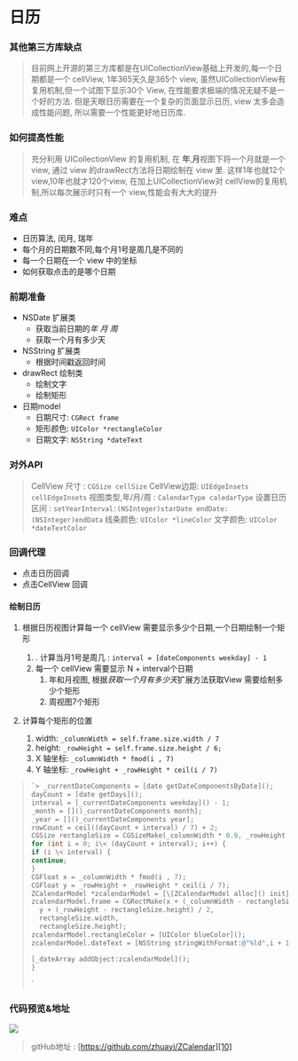 # 日历
### 其他第三方库缺点
> 目前网上开源的第三方库都是在UICollectionView基础上开发的,每一个日期都是一个 cellView, 1年365天久是365个 view, 虽然UICollectionView有复用机制,但一个试图下显示30个 View, 在性能要求极端的情况无疑不是一个好的方法. 
> 但是天眼日历需要在一个复杂的页面显示日历, view 太多会造成性能问题, 所以需要一个性能更好地日历库.


### 如何提高性能
> 充分利用 UICollectionView 的复用机制, 在 **年**,**月**视图下将一个月就是一个 view, 通过 view 的drawRect方法将日期绘制在 view 里. 
> 这样1年也就12个 view,10年也就才120个view, 在加上UICollectionView对 cellView的复用机制,所以每次展示时只有一个 view,性能会有大大的提升


### 难点
- 日历算法, 闰月, 瑞年
- 每个月的日期数不同,每个月1号是周几是不同的
- 每一个日期在一个 view 中的坐标
- 如何获取点击的是哪个日期


### 前期准备
- NSDate 扩展类
	- 获取当前日期的*年* *月* *周*
	- 获取一个月有多少天
- NSString 扩展类
	- 根据时间戳返回时间
- drawRect 绘制类
	- 绘制文字
	- 绘制矩形
- 日期model
	- 日期尺寸: ```CGRect frame```
	- 矩形颜色: ```UIColor *rectangleColor```
	- 日期文字: ```NSString *dateText```


### 对外API
> CellView 尺寸 : ```CGSize cellSize```
> CellView边距: ```UIEdgeInsets cellEdgeInsets``` 
> 视图类型,年/月/周 : ```CalendarType caledarType```
> 设置日历区间 : ```setYearInterval:(NSInteger)starDate endDate:(NSInteger)endData```
> 线条颜色: ```UIColor *lineColor```
> 文字颜色: ```UIColor *dateTextColor```


### 回调代理
- 点击日历回调
- 点击CellView 回调


#### 绘制日历
1. 根据日历视图计算每一个 cellView 需要显示多少个日期,一个日期绘制一个矩形
	1. . 计算当月1号是周几 : ```interval = [dateComponents weekday] - 1```
	2. 每一个 cellView 需要显示 N + interval个日期
		1. 年和月视图, 根据*获取一个月有多少天*扩展方法获取View 需要绘制多少个矩形
		2. 周视图7个矩形


2. 计算每个矩形的位置
	1. width: ```_columnWidth = self.frame.size.width / 7```
	2. height: ```_rowHeight = self.frame.size.height / 6;```  
	3. X 轴坐标: ```_columnWidth * fmod(i , 7)```
	4. Y 轴坐标: ```_rowHeight + _rowHeight * ceil(i / 7)```


> ```objective-c
> `> _currentDateComponents = [date getDateComponentsByDate]();	
> dayCount = [date getDays]();
> interval = [_currentDateComponents weekday]() - 1;
> _month = []()_currentDateComponents month];
> _year = []()_currentDateComponents year];
> rowCount = ceil((dayCount + interval) / 7) + 2;	
> CGSize rectangleSize = CGSizeMake(_columnWidth * 0.9, _rowHeight * 0.9);
> for (int i = 0; i\< (dayCount + interval); i++) {
> if (i \< interval) {
> continue;
> }
> CGFloat x = _columnWidth * fmod(i , 7);
> CGFloat y = _rowHeight + _rowHeight * ceil(i / 7);	
> ZCalendarModel *zcalendarModel = [\[ZCalendarModel alloc]() init];
> zcalendarModel.frame = CGRectMake(x + (_columnWidth - rectangleSize.width) / 2,
>   y + (_rowHeight - rectangleSize.height) / 2,
>   rectangleSize.width,
>   rectangleSize.height);
> zcalendarModel.rectangleColor = [UIColor blueColor]();
> zcalendarModel.dateText = [NSString stringWithFormat:@"%ld",i + 1 - interval]();
> 
> [_dateArray addObject:zcalendarModel]();
> }
> ```
> `
### 代码预览&地址
 ![][image-1]

> gitHub地址 : [https://github.com/zhuayi/ZCalendar][10]

[10]:	https://github.com/zhuayi/ZCalendar

[image-1]:	http://ww3.sinaimg.cn/bmiddle/687dbab7jw1er8mjqkltij20hs0vk780.jpg